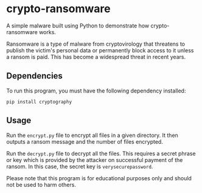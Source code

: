 # crypto-ransomware
A simple malware built using Python to demonstrate how crypto-ransomware works. 

Ransomware is a type of malware from cryptovirology that threatens to publish the victim's personal data or permanently block access to it unless a ransom is paid. This has become a widespread threat in recent years.

## Dependencies
To run this program, you must have the following dependency installed:

```
pip install cryptography
```

## Usage
Run the `encrypt.py` file to encrypt all files in a given directory. It then outputs a ransom message and the number of files encrypted.

Run the `decrypt.py` file to decrypt all the files. This requires a secret phrase or key which is provided by the attacker on successful payment of the ransom. In this case, the secret key is `verysecurepassword`.

Please note that this program is for educational purposes only and should not be used to harm others.